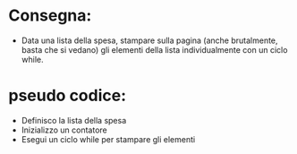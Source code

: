 # Consegna:
- Data una lista della spesa, stampare sulla pagina (anche brutalmente, basta che si vedano) gli elementi della lista individualmente con un ciclo while.

# pseudo codice:
- Definisco la lista della spesa
- Inizializzo un contatore
- Esegui un ciclo while per stampare gli elementi